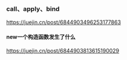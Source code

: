 ### call、apply、bind

https://juejin.cn/post/6844903496253177863

#### new一个构造函数发生了什么

https://juejin.cn/post/6844903813615190029

